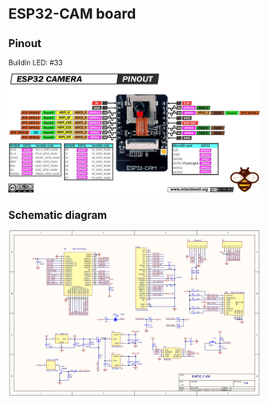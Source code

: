# ESP32-CAM board

## Pinout

Buildin LED: #33

![esp32-cam-pinout](../images/ESP32-CAM-pinout-mischianti.jpg)

## Schematic diagram

![esp32-cam-schematic](../images/ESP32-CAM-AI-Thinker-schematic-diagram.png)
